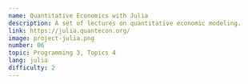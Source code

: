 ```yaml
---
name: Quantitative Economics with Julia
description: A set of lectures on quantitative economic modeling.
link: https://julia.quantecon.org/
image: project-julia.png
number: 06
topic: Programming 3, Topics 4
lang: julia
difficulty: 2
---
```

